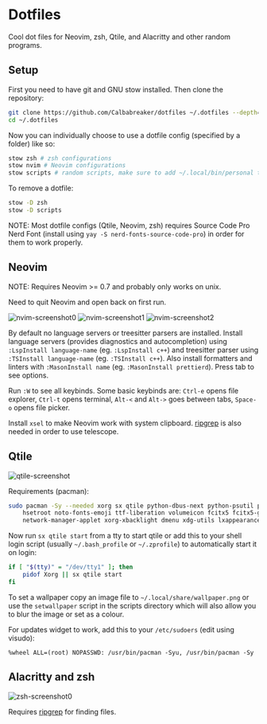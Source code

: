 # Dotfiles

Cool dot files for Neovim, zsh, Qtile, and Alacritty and other random programs.

## Setup

First you need to have git and GNU stow installed.
Then clone the repository:

```bash
git clone https://github.com/Calbabreaker/dotfiles ~/.dotfiles --depth=1
cd ~/.dotfiles
```

Now you can individually choose to use a dotfile config (specified by a folder) like so:

```bash
stow zsh # zsh configurations
stow nvim # Neovim configurations
stow scripts # random scripts, make sure to add ~/.local/bin/personal to $PATH
```

To remove a dotfile:

```bash
stow -D zsh
stow -D scripts
```

NOTE: Most dotfile configs (Qtile, Neovim, zsh) requires Source Code Pro Nerd
Font (install using `yay -S nerd-fonts-source-code-pro`) in order for them to
work properly.

## Neovim

NOTE: Requires Neovim >= 0.7 and probably only works on unix.

Need to quit Neovim and open back on first run.

![nvim-screenshot0](https://user-images.githubusercontent.com/57030377/163508783-062771cd-8e54-4645-8687-f6f6cf1135c8.png)
![nvim-screenshot1](https://user-images.githubusercontent.com/57030377/163508796-a9a8bfe6-b3a1-482d-8b82-11fd45be94e8.png)
![nvim-screenshot2](https://user-images.githubusercontent.com/57030377/147385270-cbd23f44-be6e-4790-ba15-57e821d89338.png)

By default no language servers or treesitter parsers are installed. Install
language servers (provides diagnostics and autocompletion) using `:LspInstall language-name`
(eg. `:LspInstall c++`) and treesitter parser using `:TSInstall language-name` (eg. `:TSInstall c++`).
Also install formatters and linters with `:MasonInstall name` (eg. `:MasonInstall prettierd`).
Press tab to see options.

Run `:W` to see all keybinds. Some basic keybinds are: `Ctrl-e` opens file
explorer, `Ctrl-t` opens terminal, `Alt-<` and `Alt->` goes between tabs, `Space-o`
opens file picker.

Install `xsel` to make Neovim work with system clipboard.
[ripgrep](https://github.com/BurntSushi/ripgrep) is also needed in order to use telescope.

## Qtile

![qtile-screenshot](https://user-images.githubusercontent.com/57030377/149144917-68214f99-484a-4cc0-912c-6eb01fc7ff9b.png)

Requirements (pacman):

```bash
sudo pacman -Sy --needed xorg sx qtile python-dbus-next python-psutil picom dunst xsecurelock xss-lock \
    hsetroot noto-fonts-emoji ttf-liberation volumeicon fcitx5 fcitx5-gtk fcitx5-qt fcitx5-configtool \
    network-manager-applet xorg-xbacklight dmenu xdg-utils lxappearance-gtk3 alacritty pcmanfm-gtk3
```

Now run `sx qtile start` from a tty to start qtile or add this to your shell login script
(usually `~/.bash_profile` or `~/.zprofile`) to automatically start it on login:

```bash
if [ "$(tty)" = "/dev/tty1" ]; then
    pidof Xorg || sx qtile start
fi
```

To set a wallpaper copy an image file to `~/.local/share/wallpaper.png` or use the
`setwallpaper` script in the scripts directory which will also allow you to blur the
image or set as a colour.

For updates widget to work, add this to your `/etc/sudoers` (edit using visudo):

```
%wheel ALL=(root) NOPASSWD: /usr/bin/pacman -Syu, /usr/bin/pacman -Sy
```

## Alacritty and zsh

![zsh-screenshot0](https://user-images.githubusercontent.com/57030377/146282133-c45581fc-f543-4279-9c7a-8b40148ab1ce.png)

Requires [ripgrep](https://github.com/BurntSushi/ripgrep) for finding files.
